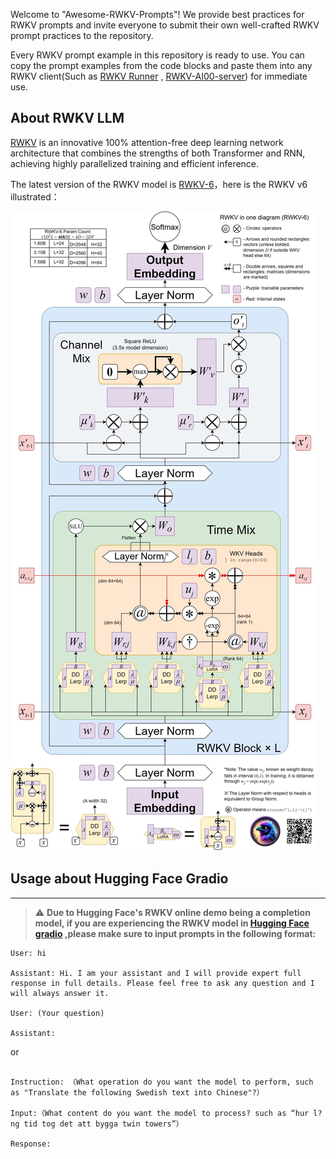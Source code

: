 Welcome to "Awesome-RWKV-Prompts"! We provide best practices for RWKV prompts and invite everyone to submit their own well-crafted RWKV prompt practices to the repository.

Every RWKV prompt example in this repository is ready to use. You can copy the prompt examples from the code blocks and paste them into any RWKV client(Such as [RWKV Runner](https://github.com/josStorer/RWKV-Runner) , [RWKV-AI00-server](https://github.com/cgisky1980/ai00_rwkv_server)) for immediate use.

## About RWKV LLM

[RWKV](https://www.rwkv.com/) is an innovative 100% attention-free deep learning network architecture that combines the strengths of both Transformer and RNN, achieving highly parallelized training and efficient inference.

The latest version of the RWKV model is [RWKV-6](https://huggingface.co/BlinkDL/rwkv-6-world)，here is the RWKV v6 illustrated：

![image](../_media/rwkv-x060.jpg ':size=500')

## Usage about Hugging Face Gradio
--- 
> ⚠️ **Due to Hugging Face's RWKV online demo being a completion model, if you are experiencing the RWKV model in [Hugging Face gradio](https://huggingface.co/spaces/BlinkDL/RWKV-Gradio-2) ,please make sure to input prompts in the following format:**
>
```
User: hi

Assistant: Hi. I am your assistant and I will provide expert full response in full details. Please feel free to ask any question and I will always answer it.

User: (Your question)

Assistant:
```
or
```

Instruction: （What operation do you want the model to perform, such as "Translate the following Swedish text into Chinese"?）

Input:（What content do you want the model to process? such as “hur l?ng tid tog det att bygga twin towers”）

Response:
```
